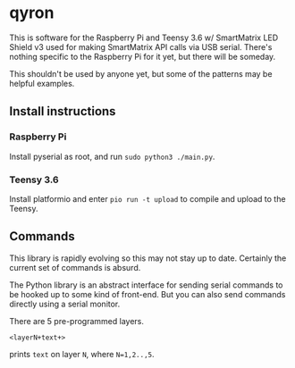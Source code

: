 # qyron

This is software for the Raspberry Pi and Teensy 3.6 w/ SmartMatrix LED Shield
v3 used for making SmartMatrix API calls via USB serial. There's nothing
specific to the Raspberry Pi for it yet, but there will be someday.

This shouldn't be used by anyone yet, but some of the patterns may be helpful examples.

## Install instructions

### Raspberry Pi

Install pyserial as root, and run `sudo python3 ./main.py`.

### Teensy 3.6

Install platformio and enter `pio run -t upload` to compile and upload to the Teensy.


## Commands

This library is rapidly evolving so this may not stay up to date. Certainly the
current set of commands is absurd.

The Python library is an abstract interface for sending serial commands to be
hooked up to some kind of front-end. But you can also send commands directly
using a serial monitor.

There are 5 pre-programmed layers.
```
<layerN+text+>
```
prints `text` on layer `N`, where `N=1,2..,5`.
